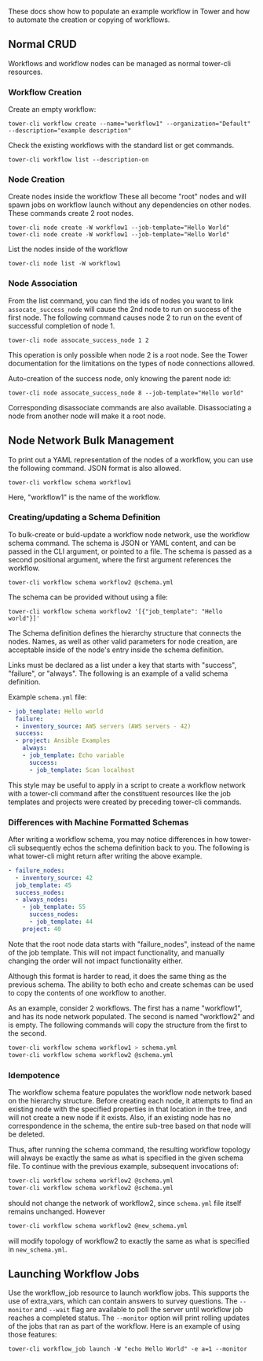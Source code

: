 These docs show how to populate an example workflow in Tower
and how to automate the creation or copying of workflows.

## Normal CRUD

Workflows and workflow nodes can be managed as normal tower-cli resources.

### Workflow Creation

Create an empty workflow:
```
tower-cli workflow create --name="workflow1" --organization="Default" --description="example description"
```

Check the existing workflows with the standard list or get commands.
```
tower-cli workflow list --description-on
```

### Node Creation

Create nodes inside the workflow
These all become "root" nodes and will spawn jobs on workflow launch
without any dependencies on other nodes.
These commands create 2 root nodes.
```
tower-cli node create -W workflow1 --job-template="Hello World"
tower-cli node create -W workflow1 --job-template="Hello World"
```

List the nodes inside of the workflow
```
tower-cli node list -W workflow1
```

### Node Association

From the list command, you can find the ids of nodes you want to link
`assocate_success_node` will cause the 2nd node to run on success of the
first node. The following command causes node 2 to run on the event of
successful completion of node 1.
```
tower-cli node assocate_success_node 1 2
```

This operation is only possible when node 2 is a root node.
See the Tower documentation for the limitations on the types of node
connections allowed.

Auto-creation of the success node, only knowing the parent node id:
```
tower-cli node assocate_success_node 8 --job-template="Hello world"
```

Corresponding disassociate commands are also available. Disassociating
a node from another node will make it a root node.

## Node Network Bulk Management

To print out a YAML representation of the nodes of a workflow, you can
use the following command. JSON format is also allowed.

```
tower-cli workflow schema workflow1
```

Here, "workflow1" is the name of the workflow.

### Creating/updating a Schema Definition

To bulk-create or buld-update a workflow node network, use the workflow schema command.
The schema is JSON or YAML content, and can be passed in the CLI
argument, or pointed to a file. The schema is passed as a second positional
argument, where the first argument references the workflow.

```
tower-cli workflow schema workflow2 @schema.yml
```

The schema can be provided without using a file:

```
tower-cli workflow schema workflow2 '[{"job_template": "Hello world"}]'
```

The Schema definition defines the hierarchy structure that connects the nodes.
Names, as well as other valid parameters for node creation, are acceptable
inside of the node's entry inside the schema definition.

Links must be declared as a list under a key that starts with "success",
"failure", or "always". The following is an example of a valid schema
definition.

Example `schema.yml` file:

```yaml
- job_template: Hello world
  failure:
  - inventory_source: AWS servers (AWS servers - 42)
  success:
  - project: Ansible Examples
    always:
    - job_template: Echo variable
      success:
      - job_template: Scan localhost

```

This style may be useful to apply in a script to create a workflow
network with a tower-cli command after the constituent resources like
the job templates and projects were created by preceding
tower-cli commands.

### Differences with Machine Formatted Schemas

After writing a workflow schema, you may notice differences
in how tower-cli subsequently echos the schema definition back to you.
The following is what tower-cli might return after
writing the above example.

```yaml
- failure_nodes:
  - inventory_source: 42
  job_template: 45
  success_nodes:
  - always_nodes:
    - job_template: 55
      success_nodes:
      - job_template: 44
    project: 40

```

Note that the root node data starts with "failure_nodes", instead
of the name of the job template. This will not impact functionality, and
manually changing the order will not impact functionality either.

Although this format is harder to read, it does the same thing
as the previous schema. The ability to both echo and create schemas can
be used to copy the contents of one workflow to another.

As an example, consider 2 workflows. The first has a name "workflow1", and
has its node network populated. The second is named "workflow2" and is empty.
The following commands will copy the structure from the first to the second.

```bash
tower-cli workflow schema workflow1 > schema.yml
tower-cli workflow schema workflow2 @schema.yml
```

### Idempotence

The workflow schema feature populates the workflow node network based on the
hierarchy structure. Before creating each node, it attempts to find an
existing node with the specified properties in that location in the
tree, and will not create a new node if it exists. Also, if an existing node
has no correspondence in the schema, the entire sub-tree based on that node will
be deleted.

Thus, after running the schema command, the resulting workflow topology will always
be exactly the same as what is specified in the given schema file. To continue with
the previous example, subsequent invocations of:

```bash
tower-cli workflow schema workflow2 @schema.yml
tower-cli workflow schema workflow2 @schema.yml
```

should not change the network of workflow2, since `schema.yml` file itself remains
unchanged. However

```bash
tower-cli workflow schema workflow2 @new_schema.yml
```

will modify topology of workflow2 to exactly the same as what is specified in `new_schema.yml`.

## Launching Workflow Jobs

Use the workflow_job resource to launch workflow jobs.
This supports the use of extra_vars, which can contain answers to
survey questions.
The `--monitor` and `--wait` flag are available to poll the server
until workflow job reaches a completed status. The `--monitor` option
will print rolling updates of the jobs that ran as part of the workflow.
Here is an example of using those features:

```
tower-cli workflow_job launch -W "echo Hello World" -e a=1 --monitor
```
